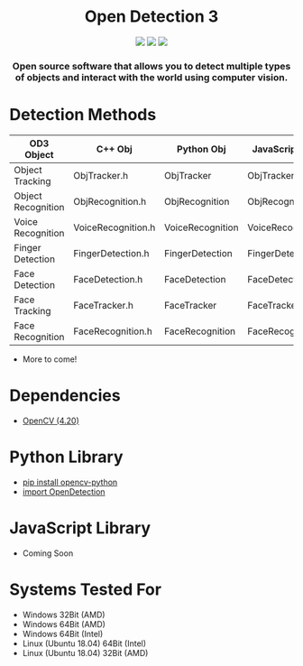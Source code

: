 <h1 align="center">Open Detection 3</h1>
    <p align="center">
    <img src='https://img.shields.io/badge/OpenCV-4.20-violet'></img>
    <img src='https://img.shields.io/badge/Build-WIP-yellow'></img>
    <img src='https://img.shields.io/badge/Dependencies-up%20to%20date-green'></img>

  </p>
<h3 align="center">Open source software that allows you to detect multiple types of objects and interact with the world using computer vision.</h3>

# Detection Methods
| OD3 Object         | C++ Obj            | Python Obj       | JavaScript Obj   | Build Status |
|--------------------|--------------------|------------------|------------------|--------------|
| Object Tracking    | ObjTracker.h       | ObjTracker       | ObjTracker       | Partial      |
| Object Recognition | ObjRecognition.h   | ObjRecognition   | ObjRecognition   | In Progress  |
| Voice Recognition  | VoiceRecognition.h | VoiceRecognition | VoiceRecognition | TO-DO        |
| Finger Detection   | FingerDetection.h  | FingerDetection  | FingerDetection  | TO-DO        |
| Face Detection     | FaceDetection.h    | FaceDetection    | FaceDetection    | In Progress  |
| Face Tracking      | FaceTracker.h      | FaceTracker      | FaceTracker      | Partial      |
| Face Recognition   | FaceRecognition.h  | FaceRecognition  | FaceRecognition  | TO-DO        |

- More to come!

# Dependencies
- <a href='https://opencv.org/releases/'>OpenCV (4.20)</a>


# Python Library
- <a href='https://pypi.org/project/opencv-python/'>pip install opencv-python</a>
- <a href='https://github.com/smitteh1/OpenDetection3/blob/master/Python/OpenDetection.py'>import OpenDetection</a>

# JavaScript Library
- Coming Soon

# Systems Tested For
- Windows 32Bit (AMD)
- Windows 64Bit (AMD)
- Windows 64Bit (Intel)
- Linux (Ubuntu 18.04) 64Bit (Intel)
- Linux (Ubuntu 18.04) 32Bit (AMD)
